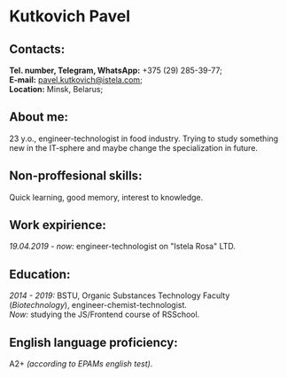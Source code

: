 # Kutkovich Pavel
## Contacts:
**Tel. number, Telegram, WhatsApp:** +375 (29) 285-39-77;  
**E-mail:** pavel.kutkovich@istela.com;  
**Location:** Minsk, Belarus;  
## About me:
23 y.o., engineer-technologist in food industry. Trying to study something new in the IT-sphere and maybe change the specialization in future.  
## Non-proffesional skills:
Quick learning, good memory, interest to knowledge.  
## Work expirience:
*19.04.2019 - now:* engineer-technologist on "Istela Rosa" LTD.  
## Education: 
*2014 - 2019:* BSTU, Organic Substances Technology Faculty (*Biotechnology*), engineer-chemist-technologist.  
*Now:* studying the JS/Frontend course of RSSchool.  
## English language proficiency:
A2+ *(according to EPAMs english test)*.  

